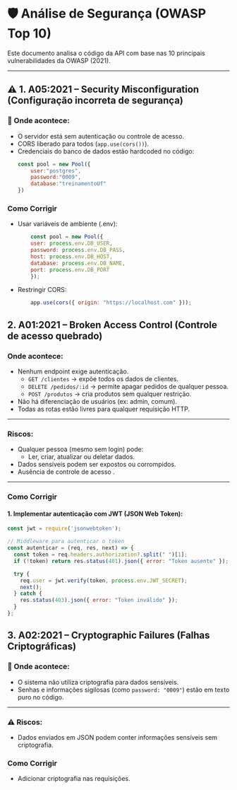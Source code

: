 # 🛡️ Análise de Segurança (OWASP Top 10)

Este documento analisa o código da API com base nas 10 principais vulnerabilidades da OWASP (2021).  


---

## ⚠️ 1. A05:2021 – Security Misconfiguration (Configuração incorreta de segurança)

### 🔎 Onde acontece:
- O servidor está sem autenticação ou controle de acesso.
- CORS liberado para todos (`app.use(cors())`).
- Credenciais do banco de dados estão hardcoded no código:
  ```js
  const pool = new Pool({
      user:"postgres",
      password:"0009",
      database:"treinamentoUf"
  })
  ```

### Como Corrigir
- Usar variáveis de ambiente (.env):
  
    ```js
        const pool = new Pool({
        user: process.env.DB_USER,
        password: process.env.DB_PASS,
        host: process.env.DB_HOST,
        database: process.env.DB_NAME,
        port: process.env.DB_PORT
        });
    ```

- Restringir CORS:
    ```js
        app.use(cors({ origin: "https://localhost.com" }));
    ```




## 2. A01:2021 – Broken Access Control (Controle de acesso quebrado)

### Onde acontece:
- Nenhum endpoint exige autenticação.
  - `GET /clientes` → expõe todos os dados de clientes.
  - `DELETE /pedidos/:id` → permite apagar pedidos de qualquer pessoa.
  - `POST /produtos` → cria produtos sem qualquer restrição.
- Não há diferenciação de usuários (ex: admin, comum).
- Todas as rotas estão livres para qualquer requisição HTTP.

---

###  Riscos:
- Qualquer pessoa (mesmo sem login) pode:
  - Ler, criar, atualizar ou deletar dados.
- Dados sensíveis podem ser expostos ou corrompidos.
- Ausência de controle de acesso .

---

### Como Corrigir
#### 1. Implementar autenticação com JWT (JSON Web Token):
```js
const jwt = require('jsonwebtoken');

// Middleware para autenticar o token
const autenticar = (req, res, next) => {
  const token = req.headers.authorization?.split(" ")[1];
  if (!token) return res.status(401).json({ error: "Token ausente" });

  try {
    req.user = jwt.verify(token, process.env.JWT_SECRET);
    next();
  } catch {
    res.status(403).json({ error: "Token inválido" });
  }
};
```


## 3. A02:2021 – Cryptographic Failures (Falhas Criptográficas)

### 🔎 Onde acontece:
- O sistema não utiliza criptografia para dados sensíveis.
- Senhas e informações sigilosas (como `password: "0009"`) estão em texto puro no código.

---

### ⚠️ Riscos:
- Dados enviados em JSON podem conter informações sensíveis sem criptografia.


### Como Corrigir
- Adicionar criptografia nas requisições.